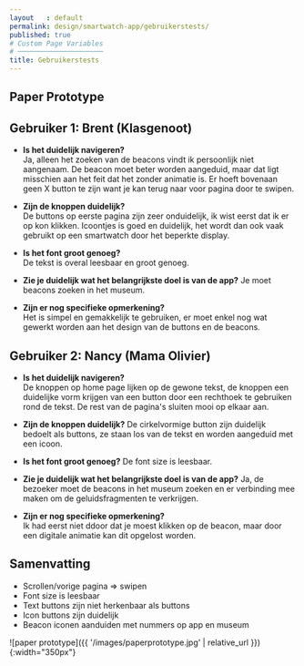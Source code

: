 ```yaml
---
layout   : default
permalink: design/smartwatch-app/gebruikerstests/
published: true
# Custom Page Variables
# ─────────────────────
title: Gebruikerstests
---
```


Paper Prototype
---------------

## Gebruiker 1: Brent (Klasgenoot)
- **Is het duidelijk navigeren?**  
Ja, alleen het zoeken van de beacons vindt ik persoonlijk niet aangenaam. De beacon moet beter worden aangeduid, maar dat ligt misschien aan het feit dat het zonder animatie is. Er hoeft bovenaan geen X button te zijn want je kan terug naar voor pagina door te swipen.

- **Zijn de knoppen duidelijk?**  
De buttons op eerste pagina zijn zeer onduidelijk, ik wist eerst dat ik er op kon klikken. Icoontjes is goed en duidelijk, het wordt dan ook vaak gebruikt op een smartwatch door het beperkte display. 

- **Is het font groot genoeg?**  
De tekst is overal leesbaar en groot genoeg.

- **Zie je duidelijk wat het belangrijkste doel is van de app?**
Je moet beacons zoeken in het museum.

- **Zijn er nog specifieke opmerkening?**  
Het is simpel en gemakkelijk te gebruiken, er moet enkel nog wat gewerkt worden aan het design van de buttons en de beacons.

## Gebruiker 2: Nancy (Mama Olivier)
- **Is het duidelijk navigeren?**  
De knoppen op home page lijken op de gewone tekst, de knoppen een duidelijke vorm krijgen van een button door een rechthoek te gebruiken rond de tekst. De rest van de pagina's sluiten mooi op elkaar aan.

- **Zijn de knoppen duidelijk?**
De cirkelvormige button zijn duidelijk bedoelt als buttons, ze staan los van de tekst en worden aangeduid met een icoon.

- **Is het font groot genoeg?**
De font size is leesbaar.  

- **Zie je duidelijk wat het belangrijkste doel is van de app?**
Ja, de bezoeker moet de beacons in het museum zoeken en er verbinding mee maken om de geluidsfragmenten te verkrijgen.

- **Zijn er nog specifieke opmerkening?**  
Ik had eerst niet ddoor dat je moest klikken op de beacon, maar door een digitale animatie kan dit opgelost worden.


## Samenvatting
- Scrollen/vorige pagina => swipen
- Font size is leesbaar
- Text buttons zijn niet herkenbaar als buttons
- Icon buttons zijn duidelijk
- Beacon iconen aanduiden met nummers op app en museum

![paper prototype]({{ '/images/paperprototype.jpg' | relative_url }}){:width="350px"}